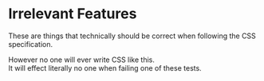 # Irrelevant Features

These are things that technically should be correct when following the CSS specification.

However no one will ever write CSS like this.  
It will effect literally no one when failing one of these tests.
